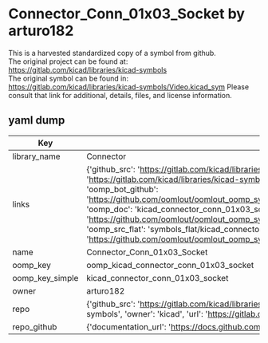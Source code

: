 # Connector_Conn_01x03_Socket by arturo182  
This is a harvested standardized copy of a symbol from github.  
The original project can be found at:  
https://gitlab.com/kicad/libraries/kicad-symbols  
The original symbol can be found in:
https://gitlab.com/kicad/libraries/kicad-symbols/Video.kicad_sym
Please consult that link for additional, details, files, and license information.  
## yaml dump  
| Key | Value |  
| --- | --- |  
| library_name | Connector |  
| links | {'github_src': 'https://gitlab.com/kicad/libraries/kicad-symbols/Video.kicad_sym', 'github_src_repo': 'https://gitlab.com/kicad/libraries/kicad-symbols', 'oomp_bot': 'kicad_connector_conn_01x03_socket/working', 'oomp_bot_github': 'https://github.com/oomlout/oomlout_oomp_symbol_bot/tree/main/kicad_connector_conn_01x03_socket/working', 'oomp_doc': 'kicad_connector_conn_01x03_socket/working', 'oomp_doc_github': 'https://github.com/oomlout/oomlout_oomp_symbol_doc/tree/main/kicad_connector_conn_01x03_socket/working', 'oomp_src_flat': 'symbols_flat/kicad_connector_conn_01x03_socket/working', 'oomp_src_flat_github': 'https://github.com/oomlout/oomlout_oomp_symbol_src/tree/main/kicad_connector_conn_01x03_socket/working'} |  
| name | Connector_Conn_01x03_Socket |  
| oomp_key | oomp_kicad_connector_conn_01x03_socket |  
| oomp_key_simple | kicad_connector_conn_01x03_socket |  
| owner | arturo182 |  
| repo | {'github_src': 'https://gitlab.com/kicad/libraries/kicad-symbols/Video.kicad_sym', 'name': 'libraries/kicad-symbols', 'owner': 'kicad', 'url': 'https://gitlab.com/kicad/libraries/kicad-symbols'} |  
| repo_github | {'documentation_url': 'https://docs.github.com/rest/repos/repos#get-a-repository', 'message': 'Not Found'} |  

